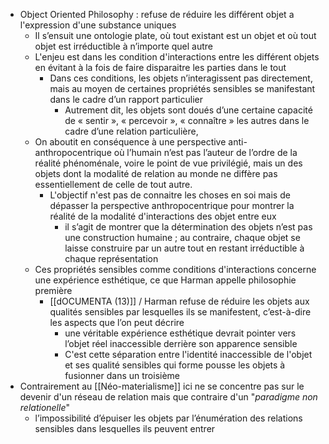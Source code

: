 - Object Oriented Philosophy : refuse de réduire les différent objet a l'expression d'une substance uniques
	- Il s’ensuit une ontologie plate, où tout existant est un objet et où tout objet est irréductible à n’importe quel autre
	- L'enjeu est dans les condition d'interactions entre les différent objets en évitant à la fois de faire disparaitre les parties dans le tout
		- Dans ces conditions, les objets n’interagissent pas directement, mais au moyen de certaines propriétés sensibles se manifestant dans le cadre d’un rapport particulier
			- Autrement dit, les objets sont doués d’une certaine capacité de « sentir », « percevoir », « connaître » les autres dans le cadre d’une relation particulière,
	- On aboutit en conséquence à une perspective anti-anthropocentrique où l’humain n’est pas l’auteur de l’ordre de la réalité phénoménale, voire le point de vue privilégié, mais un des objets dont la modalité de relation au monde ne diffère pas essentiellement de celle de tout autre.
		- L'objectif n'est pas de connaitre les choses en soi mais de dépasser la perspective anthropocentrique pour montrer la réalité de la modalité d'interactions des objet entre eux
			- il s’agit de montrer que la détermination des objets n’est pas une construction humaine ; au contraire, chaque objet se laisse construire par un autre tout en restant irréductible à chaque représentation
	- Ces propriétés sensibles comme conditions d'interactions concerne une expérience esthétique, ce que Harman appelle philosophie première
		- [[dOCUMENTA (13)]] / Harman refuse de réduire les objets aux qualités sensibles par lesquelles ils se manifestent, c’est-à-dire les aspects que l’on peut décrire
			- une véritable expérience esthétique devrait pointer vers l’objet réel inaccessible derrière son apparence sensible
			- C'est cette séparation entre l'identité inaccessible de l'objet et ses qualité sensibles qui forme pousse les objets à fusionner dans un troisième
- Contrairement au [[Néo-materialisme]] ici ne se concentre pas sur le devenir d'un réseau de relation mais que contraire d'un "*paradigme non relationelle*"
	- l’impossibilité d’épuiser les objets par l’énumération des relations sensibles dans lesquelles ils peuvent entrer
